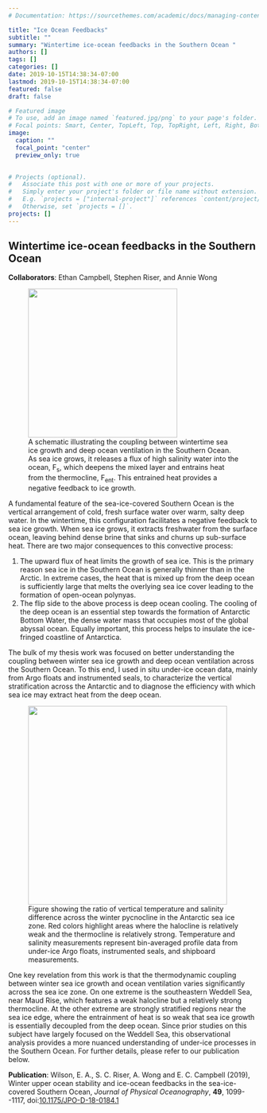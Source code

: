 ```yaml
---
# Documentation: https://sourcethemes.com/academic/docs/managing-content/

title: "Ice Ocean Feedbacks"
subtitle: ""
summary: "Wintertime ice-ocean feedbacks in the Southern Ocean "
authors: []
tags: []
categories: []
date: 2019-10-15T14:38:34-07:00
lastmod: 2019-10-15T14:38:34-07:00
featured: false
draft: false

# Featured image
# To use, add an image named `featured.jpg/png` to your page's folder.
# Focal points: Smart, Center, TopLeft, Top, TopRight, Left, Right, BottomLeft, Bottom, BottomRight.
image:
  caption: ""
  focal_point: "center"
  preview_only: true
  

# Projects (optional).
#   Associate this post with one or more of your projects.
#   Simply enter your project's folder or file name without extension.
#   E.g. `projects = ["internal-project"]` references `content/project/deep-learning/index.md`.
#   Otherwise, set `projects = []`.
projects: []
---
```




## Wintertime ice-ocean feedbacks in the Southern Ocean 

**Collaborators**: Ethan Campbell, Stephen Riser, and Annie Wong


<figure>
<img src="/img/ice-ocean-feedbacks.jpg" width="300" height="300" align="middle">
<figcaption>A schematic illustrating the coupling between wintertime sea ice growth and deep ocean ventilation in the Southern Ocean. As sea ice grows, it releases a flux of high salinity water into the ocean, F<sub>s</sub>, which deepens the mixed layer and entrains heat from the thermocline, F<sub>ent</sub>. This entrained heat provides a negative feedback to ice growth. 
</figcaption>
</figure>

A fundamental feature of the sea-ice-covered Southern Ocean is the vertical arrangement of cold, fresh surface water over warm, salty deep water. In the wintertime, this configuration facilitates a negative feedback to sea ice growth. When sea ice grows, it extracts freshwater from the surface ocean, leaving behind dense brine that sinks and churns up sub-surface heat. There are two major consequences to this convective process: 

1. The upward flux of heat limits the growth of sea ice. This is the primary reason sea ice in the Southern Ocean is generally thinner than in the Arctic. In extreme cases, the heat that is mixed up from the deep ocean is sufficiently large that melts the overlying sea ice cover leading to the formation of open-ocean polynyas.
2.  The flip side to the above process is deep ocean cooling. The cooling of the deep ocean is an essential step towards the formation of Antarctic Bottom Water, the dense water mass that occupies most of the global abyssal ocean. Equally important, this process helps to insulate the ice-fringed coastline of Antarctica.


The bulk of my thesis work was focused on better understanding the coupling between winter sea ice growth and deep ocean ventilation across the Southern Ocean. To this end, I used in situ under-ice ocean data, mainly from Argo floats and instrumented seals, to characterize the vertical stratification across the Antarctic and to diagnose the efficiency with which sea ice may extract heat from the deep ocean.


<figure>
<img src="/img/pycnocline_heat_availability.jpg" width="400" height="400" align="middle">
<figcaption> Figure showing the ratio of vertical temperature and salinity difference across the winter pycnocline in the Antarctic sea ice zone. Red colors highlight areas where the halocline is relatively weak and the thermocline is relatively strong. Temperature and salinity measurements represent bin-averaged profile data from under-ice Argo floats, instrumented seals, and shipboard measurements.
</figcaption>
</figure>

One key revelation from this work is that the thermodynamic coupling between winter sea ice growth and ocean ventilation varies significantly across the sea ice zone. On one extreme is the southeastern Weddell Sea, near Maud Rise, which features a weak halocline but a relatively strong thermocline. At the other extreme are strongly stratified regions near the sea ice edge, where the entrainment of heat is so weak that sea ice growth is essentially decoupled from the deep ocean. Since prior studies on this subject have largely focused on the Weddell Sea, this observational analysis provides a more nuanced understanding of under-ice processes in the Southern Ocean. For further details, please refer to our publication below.

<!--Furthermore, we explored the circumstances under which heat fluxes from the deep ocean may eliminate the winter ice cover and lead to the formation of a winter polynya. This was done with the idealized simulation using 1-D sea ice-ocean model. From these simulations, we deduce that offshore winter polynyas are only feasible in the eastern Weddell Sea. Even then, the initiation of a winter polynya in this region requires a culmination of extreme circumstances, specifically the abrupt application of storm-force winds over an abnormally weak halocline.-->

**Publication**: Wilson, E. A., S. C. Riser, A. Wong and E. C. Campbell (2019), Winter upper ocean stability and ice-ocean feedbacks in the sea-ice-covered Southern Ocean, *Journal of Physical Oceanography*, **49**, 1099--1117, doi:[10.1175/JPO-D-18-0184.1](https://journals.ametsoc.org/doi/10.1175/JPO-D-18-0184.1)